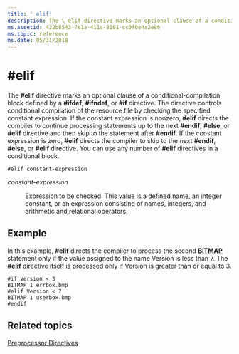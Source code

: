 ```yaml
---
title: ' elif'
description: The \ elif directive marks an optional clause of a conditional-compilation block defined by a \ ifdef, \ ifndef, or \ if directive.
ms.assetid: 432b8543-7e1a-411a-8191-cc0f0e4a2e86
ms.topic: reference
ms.date: 05/31/2018
---
```


# \#elif

The **\#elif** directive marks an optional clause of a conditional-compilation block defined by a **\#ifdef**, **\#ifndef**, or **\#if** directive. The directive controls conditional compilation of the resource file by checking the specified constant expression. If the constant expression is nonzero, **\#elif** directs the compiler to continue processing statements up to the next **\#endif**, **\#else**, or **\#elif** directive and then skip to the statement after **\#endif**. If the constant expression is zero, **\#elif** directs the compiler to skip to the next **\#endif**, **\#else**, or **\#elif** directive. You can use any number of **\#elif** directives in a conditional block.

``` syntax
#elif constant-expression
```

<dl> <dt>

<span id="constant-expression"></span><span id="CONSTANT-EXPRESSION"></span>*constant-expression*
</dt> <dd>

Expression to be checked. This value is a defined name, an integer constant, or an expression consisting of names, integers, and arithmetic and relational operators.

</dd> </dl>

## Example

In this example, **\#elif** directs the compiler to process the second [**BITMAP**](bitmap-resource.md) statement only if the value assigned to the name Version is less than 7. The **\#elif** directive itself is processed only if Version is greater than or equal to 3.

``` syntax
#if Version < 3
BITMAP 1 errbox.bmp
#elif Version < 7
BITMAP 1 userbox.bmp
#endif
```

## Related topics

<dl> <dt>

[Preprocessor Directives](preprocessor-directives.md)
</dt> </dl>

 

 




